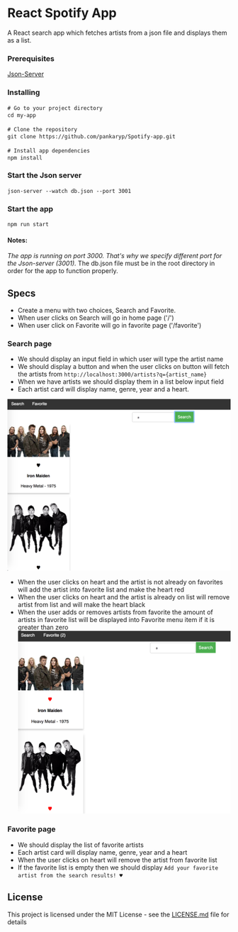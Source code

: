 # React Spotify App

A React search app which fetches artists from a json file and displays them as a list. 

### Prerequisites
[Json-Server](https://github.com/typicode/json-server)

### Installing
```
# Go to your project directory
cd my-app

# Clone the repository
git clone https://github.com/pankaryp/Spotify-app.git

# Install app dependencies
npm install
```
### Start the Json server
```
json-server --watch db.json --port 3001
```

### Start the app
```
npm run start
```

#### Notes:
*The app is running on port 3000. That's why we specify different port for the Json-server (3001).* The db.json file must be in the root directory in order for the app to function properly.

## Specs

* Create a menu with two choices, Search and Favorite.
* When user clicks on Search will go in home page ('/')
* When user click on Favorite will go in favorite page ('/favorite')

### Search page
* We should display an input field in which user will type the artist name
* We should display a button and when the user clicks on button will fetch the artists from `http://localhost:3000/artists?q={artist_name}`
* When we have artists we should display them in a list below input field
* Each artist card will display name, genre, year and a heart.

![Musicadd without favorite](samples/musicadd_without_favorite.png?raw=true)

* When the user clicks on heart and the artist is not already on favorites will add the artist into favorite list and make the heart red
* When the user clicks on heart and the artist is already on list will remove artist from list and will make the heart black
* When the user adds or removes artists from favorite the amount of artists in favorite list will be displayed into Favorite menu item if it is greater than zero
![Musicdd with favorite](samples/musicadd_favorites.png?raw=true)

### Favorite page
* We should display the list of favorite artists
* Each artist card will display name, genre, year and a heart
* When the user clicks on heart will remove the artist from favorite list
* If the favorite list is empty then we should display `Add your favorite artist from the search results! ♥`

## License

This project is licensed under the MIT License - see the [LICENSE.md](LICENSE.md) file for details

